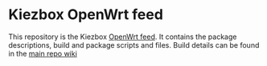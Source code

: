 # Kiezbox OpenWrt feed

This repository is the Kiezbox [OpenWrt feed](https://openwrt.org/docs/guide-developer/feeds).
It contains the package descriptions, build and package scripts and files.
Build details can be found in the [main repo wiki](https://github.com/technologiestiftung/kiezbox/wiki/Router-Firmware-OpenWrt-Installation)
